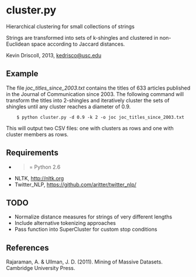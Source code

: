 cluster.py
=======

Hierarchical clustering for small collections of strings

Strings are transformed into sets of k-shingles and 
clustered in non-Euclidean space according to Jaccard distances.

Kevin Driscoll, 2013, kedrisco@usc.edu

Example
------

The file *joc_titles_since_2003.txt* contains the titles of 633 articles published in the Journal of Communication since 2003. The following command will transform the titles into 2-shingles and iteratively cluster the sets of shingles until any cluster reaches a diameter of 0.9. 

        $ python cluster.py -d 0.9 -k 2 -o joc joc_titles_since_2003.txt

This will output two CSV files: one with clusters as rows and one with cluster members as rows.

Requirements
------

* >= Python 2.6
* NLTK, http://nltk.org
* Twitter_NLP, https://github.com/aritter/twitter_nlp/

TODO 
------

* Normalize distance measures for strings of very different lengths 
* Include alternative tokenizing approaches 
* Pass function into SuperCluster for custom stop conditions

References
------

Rajaraman, A. & Ullman, J. D. (2011). Mining of Massive Datasets. Cambridge University Press.


